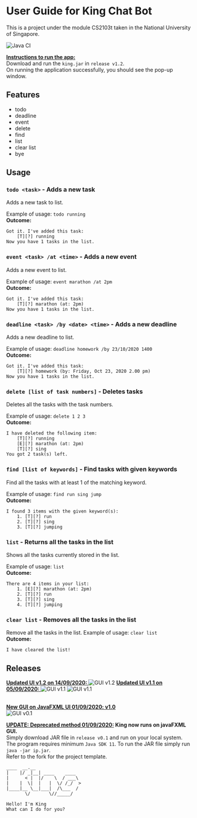 # User Guide for King Chat Bot
This is a project under the module CS2103t taken in the National University of Singapore.  


<img>![Java CI](https://github.com/todoge/ip/workflows/Java%20CI/badge.svg)</img>

<strong><u>Instructions to run the app:</u></strong>  
Download and run the `king.jar` in `release v1.2`.\
On running the application successfully, you should see the pop-up window.  
## Features 
<ul>
    <li>todo</li>
    <li>deadline</li>
    <li>event</li>
    <li>delete</li>
    <li>find</li>
    <li>list</li>
    <li>clear list</li>
    <li>bye</li>
</ul>

## Usage
### `todo <task>` - Adds a new task 
Adds a new task to list.  

Example of usage: `todo running`  
<strong>Outcome:</strong>  
````
Got it. I've added this task:  
    [T][?] running  
Now you have 1 tasks in the list.
````

### `event <task> /at <time>` - Adds a new event
Adds a new event to list.  

Example of usage: `event marathon /at 2pm`  
<strong>Outcome:</strong>  
````
Got it. I've added this task:  
    [T][?] marathon (at: 2pm)  
Now you have 1 tasks in the list.
````
### `deadline <task> /by <date> <time>` - Adds a new deadline
Adds a new deadline to list.  

Example of usage: `deadline homework /by 23/10/2020 1400`  
<strong>Outcome:</strong>  
````
Got it. I've added this task:  
    [T][?] homework (by: Friday, Oct 23, 2020 2.00 pm) 
Now you have 1 tasks in the list.
````

### `delete [list of task numbers]` - Deletes tasks
Deletes all the tasks with the task numbers. 

Example of usage: `delete 1 2 3`  
<strong>Outcome:</strong>  
````
I have deleted the following item:  
    [T][?] running  
	[E][?] marathon (at: 2pm)  
	[T][?] sing  
You got 2 task(s) left.
````

### `find [list of keywords]` - Find tasks with given keywords
Find all the tasks with at least 1 of the matching keyword.  

Example of usage: 
`find run sing jump`  
<strong>Outcome:</strong>  
````
I found 3 items with the given keyword(s):
	1. [T][?] run
	2. [T][?] sing
	3. [T][?] jumping
````

### `list` - Returns all the tasks in the list
Shows all the tasks currently stored in the list.

Example of usage: `list`  
<strong>Outcome:</strong>  
````
There are 4 items in your list:
	1. [E][?] marathon (at: 2pm)
	2. [T][?] run
	3. [T][?] sing
	4. [T][?] jumping
````

### `clear list` - Removes all the tasks in the list
Remove all the tasks in the list.
Example of usage: 
`clear list`  
<strong>Outcome:</strong>  
````
I have cleared the list!
````
## Releases
<u><strong> Updated UI v1.2 on 14/09/2020: </strong></u>
![GUI v1.2](Ui.png)
<u><strong> Updated UI v1.1 on 05/09/2020: </strong></u>
![GUI v1.1](images/ui%20v1.1.PNG)
![GUI v1.1](images/ui%20v1.1_2%20PNG.PNG)


<br><u><strong>New GUI on JavaFXML UI 01/09/2020: v1.0</strong></u>\
![GUI v0.1](images/king_gui_v0.1.PNG)


<strong><u>UPDATE: Deprecated method 01/09/2020:</u> King now runs on javaFXML GUI.</strong>\
Simply download JAR file in `release v0.1` and run on your local system.\
The program requires minimum `Java SDK 11`. To run the JAR file simply run `java -jar ip.jar`. \
Refer to the fork for the project template.

   ```
   ____  __.__
  |    |/ _|__| ____    ____
  |      < |  |/    \  / ___\
  |    |  \|  |   |  \/ /_/  >
  |____|__ \__|___|  /\___  /
          \/       \//_____/
  
  Hello! I'm King
  What can I do for you?
   ```